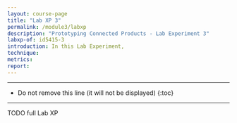 ```yaml
---
layout: course-page
title: "Lab XP 3"
permalink: /module3/labxp
description: "Prototyping Connected Products - Lab Experiment 3"
labxp-of: id5415-3
introduction: In this Lab Experiment,
technique:
metrics:
report:
---
```



---

* Do not remove this line (it will not be displayed)
{:toc}

---

TODO full Lab XP